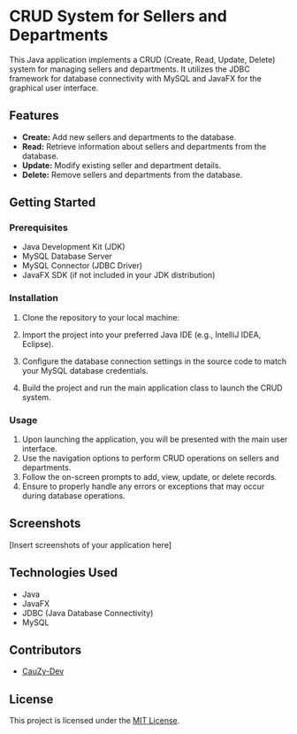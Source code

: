 # CRUD System for Sellers and Departments

This Java application implements a CRUD (Create, Read, Update, Delete) system for managing sellers and departments. It utilizes the JDBC framework for database connectivity with MySQL and JavaFX for the graphical user interface.

## Features

- **Create:** Add new sellers and departments to the database.
- **Read:** Retrieve information about sellers and departments from the database.
- **Update:** Modify existing seller and department details.
- **Delete:** Remove sellers and departments from the database.

## Getting Started

### Prerequisites

- Java Development Kit (JDK)
- MySQL Database Server
- MySQL Connector (JDBC Driver)
- JavaFX SDK (if not included in your JDK distribution)

### Installation

1. Clone the repository to your local machine:

2. Import the project into your preferred Java IDE (e.g., IntelliJ IDEA, Eclipse).

3. Configure the database connection settings in the source code to match your MySQL database credentials.

4. Build the project and run the main application class to launch the CRUD system.

### Usage

1. Upon launching the application, you will be presented with the main user interface.
2. Use the navigation options to perform CRUD operations on sellers and departments.
3. Follow the on-screen prompts to add, view, update, or delete records.
4. Ensure to properly handle any errors or exceptions that may occur during database operations.

## Screenshots

[Insert screenshots of your application here]

## Technologies Used

- Java
- JavaFX
- JDBC (Java Database Connectivity)
- MySQL

## Contributors

- [CauZy-Dev](https://github.com/cauzy-dev)

## License

This project is licensed under the [MIT License](LICENSE).

